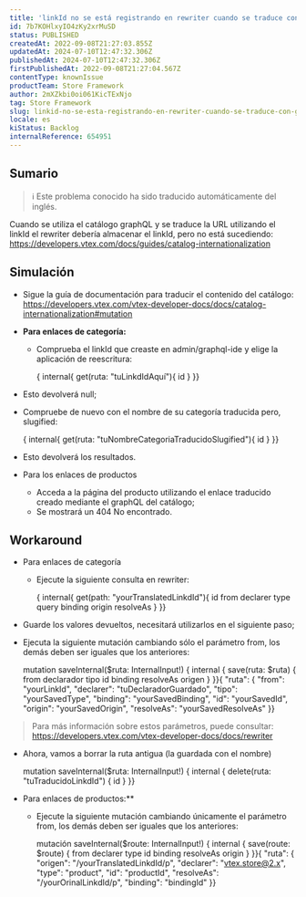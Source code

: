 ```yaml
---
title: 'linkId no se está registrando en rewriter cuando se traduce con graphql catálogo'
id: 7b7KOHlxyIO4zKy2xrMuSD
status: PUBLISHED
createdAt: 2022-09-08T21:27:03.855Z
updatedAt: 2024-07-10T12:47:32.306Z
publishedAt: 2024-07-10T12:47:32.306Z
firstPublishedAt: 2022-09-08T21:27:04.567Z
contentType: knownIssue
productTeam: Store Framework
author: 2mXZkbi0oi061KicTExNjo
tag: Store Framework
slug: linkid-no-se-esta-registrando-en-rewriter-cuando-se-traduce-con-graphql-catalogo
locale: es
kiStatus: Backlog
internalReference: 654951
---
```


## Sumario

>ℹ️ Este problema conocido ha sido traducido automáticamente del inglés.


Cuando se utiliza el catálogo graphQL y se traduce la URL utilizando el linkId el rewriter debería almacenar el linkId, pero no está sucediendo: https://developers.vtex.com/docs/guides/catalog-internationalization


##

## Simulación



- Sigue la guía de documentación para traducir el contenido del catálogo: https://developers.vtex.com/vtex-developer-docs/docs/catalog-internationalization#mutation
- **Para enlaces de categoría:**
  - Comprueba el linkId que creaste en admin/graphql-ide y elige la aplicación de reescritura:

    { internal{ get(ruta: "tuLinkdIdAquí"){ id } }}



- Esto devolverá null;
- Compruebe de nuevo con el nombre de su categoría traducida pero, slugified:

    { internal{ get(ruta: "tuNombreCategoriaTraducidoSlugified"){ id } }}



- Esto devolverá los resultados.



- Para los enlaces de productos
  - Acceda a la página del producto utilizando el enlace traducido creado mediante el graphQL del catálogo;
  - Se mostrará un 404 No encontrado.



## Workaround



- Para enlaces de categoría
  - Ejecute la siguiente consulta en rewriter:

    { internal{ get(path: "yourTranslatedLinkdId"){ id from declarer type query binding origin resolveAs } }}



- Guarde los valores devueltos, necesitará utilizarlos en el siguiente paso;
- Ejecuta la siguiente mutación cambiando sólo el parámetro from, los demás deben ser iguales que los anteriores:

    mutation saveInternal($ruta: InternalInput!) { internal { save(ruta: $ruta) { from declarador tipo id binding resolveAs origen } }}{ "ruta": { "from": "yourLinkId", "declarer": "tuDeclaradorGuardado", "tipo": "yourSavedType", "binding": "yourSavedBinding", "id": "yourSavedId", "origin": "yourSavedOrigin", "resolveAs": "yourSavedResolveAs" }}

> Para más información sobre estos parámetros, puede consultar: https://developers.vtex.com/vtex-developer-docs/docs/rewriter



- Ahora, vamos a borrar la ruta antigua (la guardada con el nombre)

    mutation saveInternal($ruta: InternalInput!) { internal { delete(ruta: "tuTraducidoLinkdId") { id } }}



- Para enlaces de productos:**
  - Ejecute la siguiente mutación cambiando únicamente el parámetro from, los demás deben ser iguales que los anteriores:

    mutación saveInternal($route: InternalInput!) { internal { save(route: $route) { from declarer type id binding resolveAs origin } }}{ "ruta": { "origen": "/yourTranslatedLinkdId/p", "declarer": "vtex.store@2.x", "type": "product", "id": "productId", "resolveAs": "/yourOrinalLinkdId/p", "binding": "bindingId" }}




